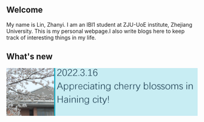 ## Welcome 

  My name is Lin, Zhanyi. 
  I am an IBI1 student at ZJU-UoE institute, Zhejiang University. This is my personal webpage.I also write blogs here to keep track of interesting things in my life.
  
  
  
 
 
## What's new

[![](/Activity_by_time/2022.3.18/未标题-2.png)](/Activity_by_time/2022.3.18/cherry_blossom.html)

